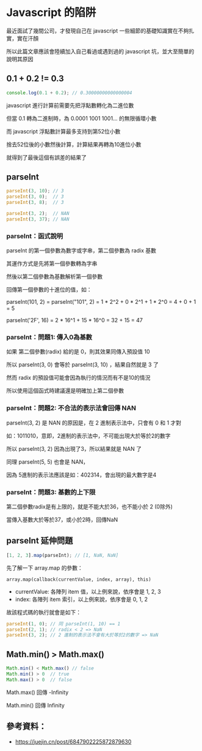 # Javascript 的陷阱


<!--more-->

最近面試了幾間公司，才發現自己在 javascript 一些細節的基礎知識實在不夠扎實，實在汗顏

所以此篇文章應該會陸續加入自己看過或遇到過的 javascript 坑，並大至簡單的說明其原因

## 0.1 + 0.2 != 0.3

```javascript
console.log(0.1 + 0.2); // 0.30000000000000004
```

javascript 進行計算前需要先把浮點數轉化為二進位數

但當 0.1 轉為二進制時，為 0.0001 1001 1001... 的無限循環小數

而 javascript 浮點數計算最多支持到第52位小數

捨去52位後的小數然後計算，計算結果再轉為10進位小數

就得到了最後這個有誤差的結果了

## parseInt

```javascript
parseInt(3, 10); // 3
parseInt(3, 0);  // 3
parseInt(3, 8);  // 3

parseInt(3, 2);  // NAN
parseInt(3, 37); // NAN
```

### parseInt：函式說明

parseInt 的第一個參數為數字或字串，第二個參數為 radix 基數

其運作方式是先將第一個參數轉為字串

然後以第二個參數為基數解析第一個參數

回傳第一個參數的十進位的值，如：

parseInt(101, 2) = parseInt("101", 2) = 1 * 2^2 + 0 * 2^1 + 1 * 2^0 = 4 + 0 + 1 = 5

parseInt('2F', 16) = 2 * 16^1 + 15 * 16^0 = 32 + 15 = 47

### parseInt：問題1: 傳入0為基數

如果 第二個參數(radix) 給的是 0，則其效果同傳入預設值 10

所以 parseInt(3, 0) 會等於 parseInt(3, 10) ，結果自然就是 3 了

然而 radix 的預設值可能會因為執行的情況而有不是10的情況

所以使用這個函式時建議還是明確加上第二個參數

### parseInt：問題2: 不合法的表示法會回傳 NAN

parseInt(3, 2) 是 NAN 的原因是，在 2 進制表示法中，只會有 0 和 1 才對

如：1011010，意即，2進制的表示法中，不可能出現大於等於2的數字

所以 parseInt(3, 2) 因為出現了3，所以結果就是 NAN 了

同理 parseInt(5, 5) 也會是 NAN，

因為 5進制的表示法應該是如：402314，會出現的最大數字是4

### parseInt：問題3: 基數的上下限

第二個參數radix是有上限的，就是不能大於36，也不能小於 2 (0除外)

當傳入基數大於等於37，或小於2時，回傳NaN

## parseInt 延伸問題

```javascript
[1, 2, 3].map(parseInt); // [1, NaN, NaN]
```

先了解一下 array.map 的參數：

`array.map(callback(currentValue, index, array), this)`

- currentValue: 各陣列 item 值，以上例來說，依序會是 1, 2, 3
- index: 各陣列 item 索引，以上例來說，依序會是 0, 1, 2

故該程式碼的執行就會是如下：

```javascript
parseInt(1, 0); // 同 parseInt(1, 10) == 1
parseInt(2, 1); // radix < 2 => NaN
parseInt(3, 2); // 2 進制的表示法不會有大於等於2的數字 => NaN
```

## Math.min() > Math.max()

```javascript
Math.min() < Math.max() // false
Math.min() > 0  // true
Math.max() > 0  // false
```

Math.max() 回傳 -Infinity

Math.min() 回傳 Infinity

## 參考資料：

- https://juejin.cn/post/6847902225872879630
